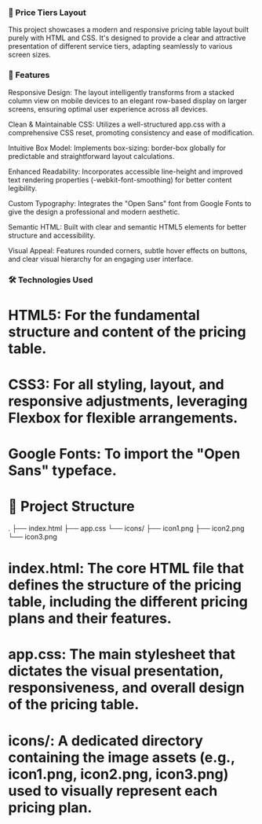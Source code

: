 ### 🚀 Price Tiers Layout
This project showcases a modern and responsive pricing table layout built purely with HTML and CSS. It's designed to provide a clear and attractive presentation of different service tiers, adapting seamlessly to various screen sizes.

### 🌟 Features
Responsive Design: The layout intelligently transforms from a stacked column view on mobile devices to an elegant row-based display on larger screens, ensuring optimal user experience across all devices.

Clean & Maintainable CSS: Utilizes a well-structured app.css with a comprehensive CSS reset, promoting consistency and ease of modification.

Intuitive Box Model: Implements box-sizing: border-box globally for predictable and straightforward layout calculations.

Enhanced Readability: Incorporates accessible line-height and improved text rendering properties (-webkit-font-smoothing) for better content legibility.

Custom Typography: Integrates the "Open Sans" font from Google Fonts to give the design a professional and modern aesthetic.

Semantic HTML: Built with clear and semantic HTML5 elements for better structure and accessibility.

Visual Appeal: Features rounded corners, subtle hover effects on buttons, and clear visual hierarchy for an engaging user interface.

### 🛠️ Technologies Used
# HTML5: For the fundamental structure and content of the pricing table.

# CSS3: For all styling, layout, and responsive adjustments, leveraging Flexbox for flexible arrangements.

# Google Fonts: To import the "Open Sans" typeface.

# 📂 Project Structure
.
├── index.html
├── app.css
└── icons/
    ├── icon1.png
    ├── icon2.png
    └── icon3.png


# index.html: The core HTML file that defines the structure of the pricing table, including the different pricing plans and their features.

# app.css: The main stylesheet that dictates the visual presentation, responsiveness, and overall design of the pricing table.

# icons/: A dedicated directory containing the image assets (e.g., icon1.png, icon2.png, icon3.png) used to visually represent each pricing plan.
